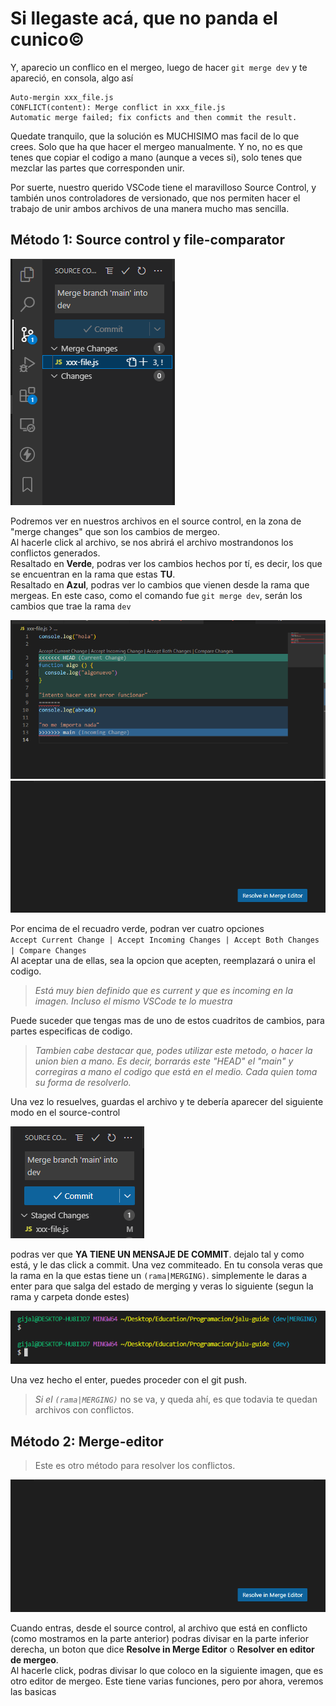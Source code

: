 # Si llegaste acá, que no panda el cunico©

Y, aparecio un conflico en el mergeo, luego de hacer `git merge dev` y te apareció, en consola, algo así

```
Auto-mergin xxx_file.js
CONFLICT(content): Merge conflict in xxx_file.js
Automatic merge failed; fix conficts and then commit the result.
```

Quedate tranquilo, que la solución es MUCHISIMO mas facil de lo que crees. Solo que ha que hacer el mergeo manualmente. Y no, no es que tenes que copiar el codigo a mano (aunque a veces si), solo tenes que mezclar las partes que corresponden unir.

Por suerte, nuestro querido VSCode tiene el maravilloso Source Control, y también unos controladores de versionado, que nos permiten hacer el trabajo de unir ambos archivos de una manera mucho mas sencilla. 

## Método 1: Source control y file-comparator

![source control](./Images/merge-conflict.png "source control")

Podremos ver en nuestros archivos en el source control, en la zona de "merge changes" que son los cambios de mergeo.  
Al hacerle click al archivo, se nos abrirá el archivo mostrandonos los conflictos generados.  
Resaltado en __Verde__, podras ver los cambios hechos por tí, es decir, los que se encuentran en la rama que estas **TU**.  
Resaltado en __Azul__, podras ver lo cambios que vienen desde la rama que mergeas. En este caso, como el comando fue `git merge dev`, serán los cambios que trae la rama `dev`

![file-comparator](./Images/file-editor.png "file comparator")  
![file-comparator-2](./Images/file-editor-2.png "file-comparator-2")

Por encima de el recuadro verde, podran ver cuatro opciones  
`Accept Current Change | Accept Incoming Changes | Accept Both Changes | Compare Changes`  
Al aceptar una de ellas, sea la opcion que acepten, reemplazará o unira el codigo.

> _Está muy bien definido que es current y que es incoming en la imagen. Incluso el mismo VSCode te lo muestra_  

Puede suceder que tengas mas de uno de estos cuadritos de cambios, para partes especificas de codigo.  

>_Tambien cabe destacar que, podes utilizar este metodo, o hacer la union bien a mano. Es decir, borrarás este "HEAD" el "main" y corregiras a mano el codigo que está en el medio. Cada quien toma su forma de resolverlo._

Una vez lo resuelves, guardas el archivo y te debería aparecer del siguiente modo en el source-control

![sorce-control](./Images/merge-conflict-2.png "source-control")

podras ver que **YA TIENE UN MENSAJE DE COMMIT**. dejalo tal y como está, y le das click a commit. Una vez commiteado. En tu consola veras que la rama en la que estas tiene un `(rama|MERGING)`. simplemente le daras a enter para que salga del estado de merging y veras lo siguiente (segun la rama y carpeta donde estes)

![consola](./Images/merge-conflict-3.png "consola")

Una vez hecho el enter, puedes proceder con el git push.

>_Si el `(rama|MERGING)`_ no se va, y queda ahí, es que todavia te quedan archivos con conflictos.

## Método 2: Merge-editor

>Este es otro método para resolver los conflictos. 

![file-comparator-2](./Images/file-editor-2.png "file-comparator-2")

Cuando entras, desde el source control, al archivo que está en conflicto (como mostramos en la parte anterior) podras divisar en la parte inferior derecha, un boton que dice **Resolve in Merge Editor** o **Resolver en editor de mergeo**.  
Al hacerle click, podras divisar lo que coloco en la siguiente imagen, que es otro editor de mergeo. Este tiene varias funciones, pero por ahora, veremos las basicas
